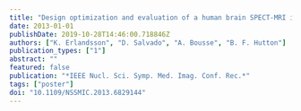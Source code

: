 ```yaml
---
title: "Design optimization and evaluation of a human brain SPECT-MRI insert based on high-resolution detectors and slit-slat collimators"
date: 2013-01-01
publishDate: 2019-10-28T14:46:00.718846Z
authors: ["K. Erlandsson", "D. Salvado", "A. Bousse", "B. F. Hutton"]
publication_types: ["1"]
abstract: ""
featured: false
publication: "*IEEE Nucl. Sci. Symp. Med. Imag. Conf. Rec.*"
tags: ["poster"]
doi: "10.1109/NSSMIC.2013.6829144"
---
```


